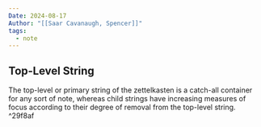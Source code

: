 ```yaml
---
Date: 2024-08-17
Author: "[[Saar Cavanaugh, Spencer]]"
tags:
  - note
---
```

## Top-Level String

The top-level or primary string of the zettelkasten is a catch-all container for any sort of note, whereas child strings have increasing measures of focus according to their degree of removal from the top-level string. ^29f8af